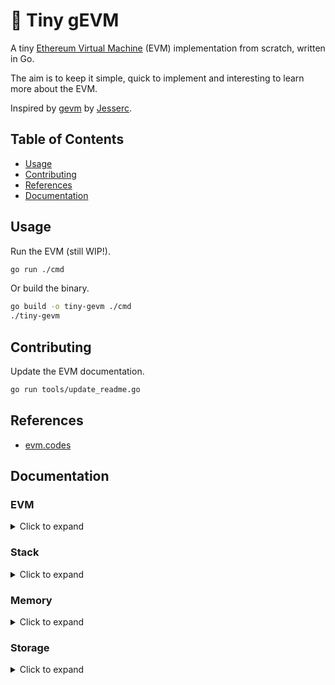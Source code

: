 # 🧱 Tiny gEVM

A tiny [Ethereum Virtual Machine](https://ethereum.github.io/yellowpaper/paper.pdf) (EVM) implementation from scratch, written in Go.

The aim is to keep it simple, quick to implement and interesting to learn more about the EVM.

Inspired by [gevm](https://github.com/Jesserc/gevm) by [Jesserc](https://twitter.com/jesserc_).

## Table of Contents

- [Usage](#usage)
- [Contributing](#contributing)
- [References](#references)
- [Documentation](#documentation)

## Usage

Run the EVM (still WIP!).

```bash
go run ./cmd
```

Or build the binary.

```bash
go build -o tiny-gevm ./cmd
./tiny-gevm
```

## Contributing

Update the EVM documentation.

```bash
go run tools/update_readme.go
```

## References

- [evm.codes](https://www.evm.codes/)

## Documentation

### EVM

<details>
<summary>Click to expand</summary>

```go
// IEVM defines the methods that an Ethereum Virtual Machine implementation should have.
type IEVM interface {
	IArithmeticOps
	IComparisonAndBitwiseOps
	ISHA3Ops
	IStackOps
	IMemoryOps
}

// EVM represents an Ethereum Virtual Machine.
type EVM struct {
	stack	IStack
	memory	IMemory
	storage	IStorage
	env	ExecutionEnvironment
	state	MachineState
}

// ExecutionEnvironment represents the EVM execution environment.
type ExecutionEnvironment struct {
	// Machine code to be executed by the EVM.
	code []byte
}

// MachineState represents the EVM state.
type MachineState struct {
	// Program counter.
	pc int
}
```

</details>

### Stack

<details>
<summary>Click to expand</summary>

```go
// IStack defines the methods that a stack implementation should have.
type IStack interface {
	// Push adds a new element to the top of the stack.
	// It returns an error if the stack is full.
	Push(*uint256.Int) error

	// Pop removes and returns the top element from the stack.
	// If the stack is empty, it returns a zero-value 32-byte array and an error.
	Pop() (*uint256.Int, error)

	// Get returns the i-th element from the stack without poping it.
	// The index is 1-based, where 1 refers to the top of the stack (last element).
	// For example, Get(1) returns the top element, Get(2) returns the second from the top, and so on.
	// If the stack is empty, it returns a zero-value 32-byte array and an error.
	Get(i int) (*uint256.Int, error)

	// Exchange the first and i-th stack item.
	// If the stack is empty, it returns an error.
	Swap(i int) error

	// Size returns the number of elements currently on the stack.
	Size() int
}

// Stack represents a last-in-first-out (LIFO) stack of 32-byte arrays.
type Stack struct {
	data []uint256.Int
}
```

</details>

### Memory

<details>
<summary>Click to expand</summary>

```go
// IMemory defines the methods that a memory implementation should have.
type IMemory interface {
	// Store writes a byte slice to memory at the specified offset.
	// If the offset plus the length of the value exceeds the current memory size,
	// the memory is automatically expanded to accommodate the new data.
	Store(value []byte, offset int)

	// Load retrieves a slice of memory starting at the given offset with the specified size.
	// It handles cases where the requested region may extend beyond the current memory size.
	// Returns a byte slice of length 'size', zero-padded if necessary.
	Load(offset, size int) []byte

	// Load a byte from memory at the given offset.
	LoadByte(offset int) byte

	// Load a word (32 bytes) from memory at the given offset.
	LoadWord(offset int) [32]byte

	// Store a byte to memory at the given offset.
	StoreByte(value byte, offset int)

	// Store a word (32 bytes) to memory at the given offset.
	StoreWord(word [32]byte, offset int)
}

// Memory represents a byte-addressable memory structure.
type Memory struct {
	data []byte
}
```

</details>

### Storage

<details>
<summary>Click to expand</summary>

```go
// IStorage defines the methods that a storage implementation should have.
type IStorage interface {
	// Store writes a 32-byte word to storage at the specified key.
	// If the key already exists, its value will be overwritten.
	Store(key int, value [32]byte)

	// Load retrieves a 32-byte word from storage using the specified key.
	// If the key does not exist in the storage, it returns an empty 32-byte word.
	Load(key int) [32]byte
}

// Storage represents a word-addressable storage structure.
type Storage struct {
	data map[int][32]byte
}
```

</details>
